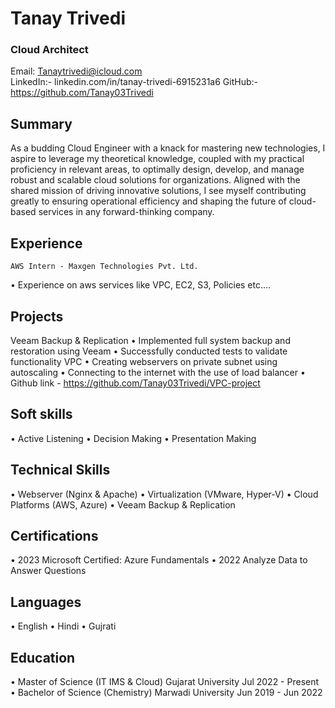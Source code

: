 
# Tanay Trivedi
### Cloud Architect
 

Email: Tanaytrivedi@icloud.com	
LinkedIn:- linkedin.com/in/tanay-trivedi-6915231a6
GitHub:- https://github.com/Tanay03Trivedi
## Summary
As a budding Cloud Engineer with a knack for mastering new technologies, I aspire to leverage my theoretical knowledge, coupled with my practical proficiency in relevant areas, to optimally design, develop, and manage robust and scalable cloud solutions for organizations. Aligned with the shared mission of driving innovative solutions, I see myself contributing greatly to ensuring operational efficiency and shaping the future of cloud-based services in any forward-thinking company.

## Experience
	AWS Intern - Maxgen Technologies Pvt. Ltd.
•	Experience on aws services like VPC, EC2, S3, Policies etc.…

## Projects
Veeam Backup & Replication
•	Implemented full system backup and restoration using Veeam
•	Successfully conducted tests to validate functionality
VPC
•	Creating webservers on private subnet using autoscaling 
•	Connecting to the internet with the use of load balancer
•	Github link - https://github.com/Tanay03Trivedi/VPC-project

## Soft skills
•	Active Listening
•	Decision Making
•	Presentation Making

 
## Technical Skills
•	Webserver (Nginx & Apache) 
•	Virtualization (VMware, Hyper-V)
•	Cloud Platforms (AWS, Azure)
•	Veeam Backup & Replication

## Certifications
•	2023 Microsoft Certified: Azure Fundamentals
•	2022 Analyze Data to Answer Questions

## Languages
•	English
•	Hindi
•	Gujrati

## Education
•	Master of Science (IT IMS & Cloud) Gujarat University Jul 2022 - Present
•	Bachelor of Science (Chemistry) Marwadi University Jun 2019 - Jun 2022


 







